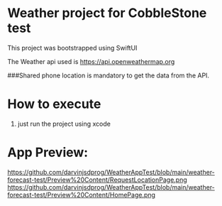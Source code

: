 # Weather project for CobbleStone test
This project was bootstrapped using SwiftUI

The Weather api used is https://api.openweathermap.org

###Shared phone location is mandatory to get the data from the API.


# How to execute
1. just run the project using xcode


# App Preview:
https://github.com/darvinjsdprog/WeatherAppTest/blob/main/weather-forecast-test/Preview%20Content/RequestLocationPage.png
https://github.com/darvinjsdprog/WeatherAppTest/blob/main/weather-forecast-test/Preview%20Content/HomePage.png
